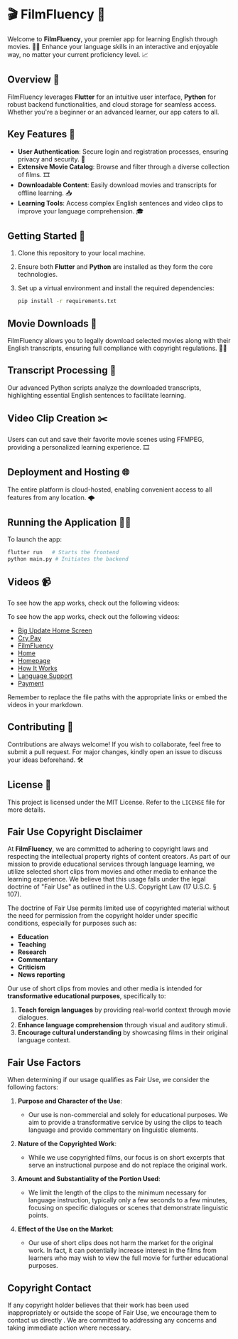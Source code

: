 # 🎬 FilmFluency 🌟

Welcome to **FilmFluency**, your premier app for learning English through movies. 🍿✨ Enhance your language skills in an interactive and enjoyable way, no matter your current proficiency level. 📈

## Overview 🐝

FilmFluency leverages **Flutter** for an intuitive user interface, **Python** for robust backend functionalities, and cloud storage for seamless access. Whether you're a beginner or an advanced learner, our app caters to all.

## Key Features 🚀

- **User Authentication**: Secure login and registration processes, ensuring privacy and security. 🔐
- **Extensive Movie Catalog**: Browse and filter through a diverse collection of films. 🎞️
- **Downloadable Content**: Easily download movies and transcripts for offline learning. 📥
- **Learning Tools**: Access complex English sentences and video clips to improve your language comprehension. 🎓

## Getting Started 🏁

1. Clone this repository to your local machine.
2. Ensure both **Flutter** and **Python** are installed as they form the core technologies.
3. Set up a virtual environment and install the required dependencies:

   ```bash
   pip install -r requirements.txt
   ```

## Movie Downloads 🎥

FilmFluency allows you to legally download selected movies along with their English transcripts, ensuring full compliance with copyright regulations. 📜✅

## Transcript Processing 📑

Our advanced Python scripts analyze the downloaded transcripts, highlighting essential English sentences to facilitate learning.

## Video Clip Creation ✂️

Users can cut and save their favorite movie scenes using FFMPEG, providing a personalized learning experience. 🎞️

## Deployment and Hosting 🌐

The entire platform is cloud-hosted, enabling convenient access to all features from any location. 🌩️

## Running the Application 🏃‍♂️

To launch the app:

```bash
flutter run   # Starts the frontend
python main.py # Initiates the backend
```

## Videos 📹

To see how the app works, check out the following videos:

To see how the app works, check out the following videos:

- [Big Update Home Screen](FilmFluency\FilmFluencyVideos\BigUpdate_HomeScreen_23_4.mp4)
- [Cry Pay](FilmFluency\FilmFluencyVideos\cry_pay.mp4)
- [FilmFluency](FilmFluency\FilmFluencyVideos\filmfluency.mp4)
- [Home](FilmFluency\FilmFluencyVideos\home_21_4.mp4)
- [Homepage](FilmFluency\FilmFluencyVideos\homepage_20_4.mp4)
- [How It Works](FilmFluency\FilmFluencyVideos\how_its_works.mp4)
- [Language Support](FilmFluency\FilmFluencyVideos\lang_support.mp4)
- [Payment](FilmFluency\FilmFluencyVideos\payment.mp4)

Remember to replace the file paths with the appropriate links or embed the videos in your markdown.

## Contributing 🤝

Contributions are always welcome! If you wish to collaborate, feel free to submit a pull request. For major changes, kindly open an issue to discuss your ideas beforehand. 🛠️

## License 📜

This project is licensed under the MIT License. Refer to the `LICENSE` file for more details.

## **Fair Use Copyright Disclaimer**

At **FilmFluency**, we are committed to adhering to copyright laws and respecting the intellectual property rights of content creators. As part of our mission to provide educational services through language learning, we utilize selected short clips from movies and other media to enhance the learning experience. We believe that this usage falls under the legal doctrine of "Fair Use" as outlined in the U.S. Copyright Law (17 U.S.C. § 107).

The doctrine of Fair Use permits limited use of copyrighted material without the need for permission from the copyright holder under specific conditions, especially for purposes such as:

- **Education**
- **Teaching**
- **Research**
- **Commentary**
- **Criticism**
- **News reporting**

Our use of short clips from movies and other media is intended for **transformative educational purposes**, specifically to:

1. **Teach foreign languages** by providing real-world context through movie dialogues.
2. **Enhance language comprehension** through visual and auditory stimuli.
3. **Encourage cultural understanding** by showcasing films in their original language context.

## **Fair Use Factors**

When determining if our usage qualifies as Fair Use, we consider the following factors:

1. **Purpose and Character of the Use**:
   - Our use is non-commercial and solely for educational purposes. We aim to provide a transformative service by using the clips to teach language and provide commentary on linguistic elements.

2. **Nature of the Copyrighted Work**:
   - While we use copyrighted films, our focus is on short excerpts that serve an instructional purpose and do not replace the original work.

3. **Amount and Substantiality of the Portion Used**:
   - We limit the length of the clips to the minimum necessary for language instruction, typically only a few seconds to a few minutes, focusing on specific dialogues or scenes that demonstrate linguistic points.

4. **Effect of the Use on the Market**:
   - Our use of short clips does not harm the market for the original work. In fact, it can potentially increase interest in the films from learners who may wish to view the full movie for further educational purposes.

## **Copyright Contact**

If any copyright holder believes that their work has been used inappropriately or outside the scope of Fair Use, we encourage them to contact us directly . We are committed to addressing any concerns and taking immediate action where necessary.
